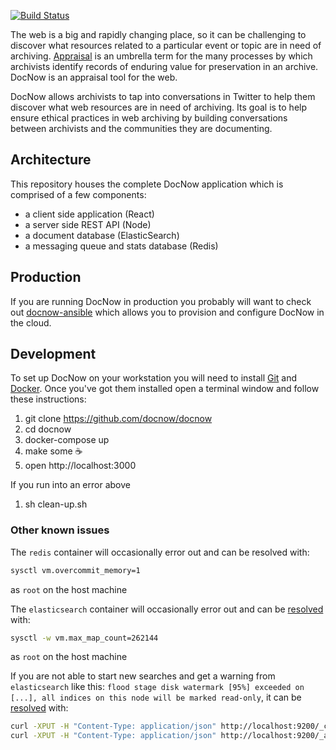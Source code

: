 [![Build Status](https://travis-ci.org/DocNow/docnow.svg?branch=master)](https://travis-ci.org/DocNow/docnow)

The web is a big and rapidly changing place, so it can be challenging to
discover what resources related to a particular event or topic are in need of
archiving. [Appraisal] is an umbrella term for the many processes by which
archivists identify records of enduring value for preservation in an archive.
DocNow is an appraisal tool for the web.

DocNow allows archivists to tap into conversations in Twitter to help them
discover what web resources are in need of archiving. Its goal is to help ensure
ethical practices in web archiving by building conversations between archivists
and the communities they are documenting.

## Architecture

This repository houses the complete DocNow application which is comprised of a
few components:

* a client side application (React)
* a server side REST API (Node)
* a document database (ElasticSearch)
* a messaging queue and stats database (Redis)

## Production

If you are running DocNow in production you probably will want to check out
[docnow-ansible](https://github.com/DocNow/docnow-ansible) which allows you to
provision and configure DocNow in the cloud.

## Development

To set up DocNow on your workstation you will need to install [Git] and
[Docker].  Once you've got them installed open a terminal window and follow
these instructions:

1. git clone https://github.com/docnow/docnow
1. cd docnow
1. docker-compose up
1. make some ☕️
1. open http://localhost:3000

If you run into an error above

1. sh clean-up.sh

### Other known issues

The `redis` container will occasionally error out and can be resolved with:

```bash
sysctl vm.overcommit_memory=1
```

as `root` on the host machine

The `elasticsearch` container will occasionally error out and can be
[resolved](https://www.elastic.co/guide/en/elasticsearch/reference/current/vm-max-map-count.html) with:

```bash
sysctl -w vm.max_map_count=262144
```

as `root` on the host machine

If you are not able to start new searches and get a warning from `elasticsearch` like this: `flood stage disk watermark [95%] exceeded on [...], all indices on this node will be marked read-only`, it can be [resolved](https://selleo.com/til/posts/esrgfyxjee-how-to-fix-elasticsearch-forbidden12index-read-only) with:

```bash
curl -XPUT -H "Content-Type: application/json" http://localhost:9200/_cluster/settings -d '{ "transient": { "cluster.routing.allocation.disk.threshold_enabled": false } }'
curl -XPUT -H "Content-Type: application/json" http://localhost:9200/_all/_settings -d '{"index.blocks.read_only_allow_delete": null}'
```


[Git]: https://git-scm.com/
[Docker]: https://www.docker.com/
[Appraisal]: https://www2.archivists.org/glossary/terms/a/appraisal
